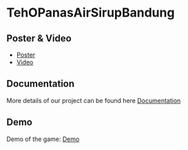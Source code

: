 # TehOPanasAirSirupBandung

## Poster & Video
- [Poster](https://drive.google.com/file/d/1FgkNhfoHJVBoCZm0iiq2L1gCnKzQfwPb/view?usp=drive_link) 
- [Video](https://drive.google.com/file/d/1dKQczQTW2KssGByEbomCI1IRtQyJDU05/view?usp=drive_link)

## Documentation
More details of our project can be found here [Documentation]()

## Demo
Demo of the game: 
[Demo](https://songfangyl.github.io/Orbital-Demo/)
